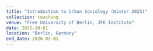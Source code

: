 ```yaml
---
title: "Introduction to Urban Sociology (Winter 2025)"
collection: teaching
venue: "Free University of Berlin, JFK Institute"
date: 2025-10-01
location: "Berlin, Germany"
end_date: 2026-03-01
---
```



